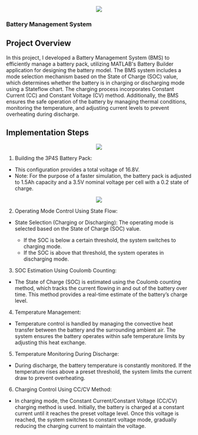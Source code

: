 <div align="center">
  <img src="https://github.com/user-attachments/assets/3e21a278-457e-4a73-bf3a-988599818f97"></img>
</div>

### Battery Management System

## Project Overview
In this project, I developed a Battery Management System (BMS) to efficiently manage a battery pack, utilizing MATLAB's Battery Builder application for designing the battery model. The BMS system includes a mode selection mechanism based on the State of Charge (SOC) value, which determines whether the battery is in charging or discharging mode using a Stateflow chart. The charging process incorporates Constant Current (CC) and Constant Voltage (CV) method. Additionally, the BMS ensures the safe operation of the battery by managing thermal conditions, monitoring the temperature, and adjusting current levels to prevent overheating during discharge.

## Implementation Steps
<div align="center">
  <img src="https://github.com/user-attachments/assets/f5602a6f-1c2a-41d7-886b-896356cb9db2"></img>
</div>

1. Building the 3P4S Battery Pack:
- This configuration provides a total voltage of 16.8V.
- Note: For the purpose of a faster simulation, the battery pack is adjusted to 1.5Ah capacity and a 3.5V nominal voltage per cell with a 0.2 state of charge.

<div align="center">
  <img src="https://github.com/user-attachments/assets/0dd5c080-69eb-43f6-a487-dff4b362e27a"></img>
</div>

2. Operating Mode Control Using State Flow:
- State Selection (Charging or Discharging):
The operating mode is selected based on the State of Charge (SOC) value.

  - If the SOC is below a certain threshold, the system switches to charging mode.
  - If the SOC is above that threshold, the system operates in discharging mode.
3. SOC Estimation Using Coulomb Counting:
- The State of Charge (SOC) is estimated using the Coulomb counting method, which tracks the current flowing in and out of the battery over time. This method provides a real-time estimate of the battery’s charge level.

4. Temperature Management:
- Temperature control is handled by managing the convective heat transfer between the battery and the surrounding ambient air. The system ensures the battery operates within safe temperature limits by adjusting this heat exchange.

5. Temperature Monitoring During Discharge:
- During discharge, the battery temperature is constantly monitored. If the temperature rises above a preset threshold, the system limits the current draw to prevent overheating.

6. Charging Control Using CC/CV Method:
- In charging mode, the Constant Current/Constant Voltage (CC/CV) charging method is used. Initially, the battery is charged at a constant current until it reaches the preset voltage level. Once this voltage is reached, the system switches to constant voltage mode, gradually reducing the charging current to maintain the voltage.



